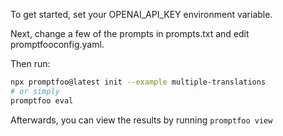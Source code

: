 To get started, set your OPENAI_API_KEY environment variable.

Next, change a few of the prompts in prompts.txt and edit promptfooconfig.yaml.

Then run:

```bash
npx promptfoo@latest init --example multiple-translations
# or simply
promptfoo eval
```

Afterwards, you can view the results by running `promptfoo view`
